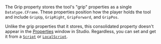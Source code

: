 The Grip property stores the tool's "grip" properties as a single
`Datatype.CFrame`. These properties position how the player holds the tool
and include `GripUp`, `GripRight`, `GripForward`, and `GripPos`.

Unlike the grip properties that it stores, this consolidated property
doesn't appear in the [Properties](https://create.roblox.com/docs/studio/properties) window
in Studio. Regardless, you can set and get it from a [`Script`](https://create.roblox.com/docs/reference/engine/classes/Script) or
[`LocalScript`](https://create.roblox.com/docs/reference/engine/classes/LocalScript).